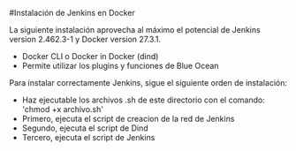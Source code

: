 #Instalación de Jenkins en Docker

La siguiente instalación aprovecha al máximo el potencial de Jenkins version 2.462.3-1 y Docker version 27.3.1.

- Docker CLI o Docker in Docker (dind)
- Permite utilizar los plugins y funciones de Blue Ocean

Para instalar correctamente Jenkins, sigue el siguiente orden de instalación:

- Haz ejecutable los archivos .sh de este directorio con el comando: 'chmod +x archivo.sh'
- Primero, ejecuta el script de creacion de la red de Jenkins
- Segundo, ejecuta el script de Dind
- Tercero, ejecuta el script de Jenkins


